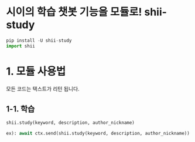 시이의 학습 챗봇 기능을 모듈로!
shii-study
=============
```python
pip install -U shii-study
import shii
```
# 1. 모듈 사용법
모든 코드는 택스트가 리턴 됩니다.
  ## 1-1. 학습
   ```python
shii.study(keyword, description, author_nickname)

ex): await ctx.send(shii.study(keyword, description, author_nickname))

```


   
   
